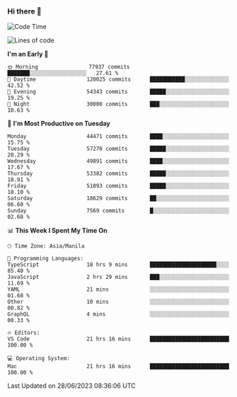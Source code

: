 ### Hi there 👋

<!--START_SECTION:waka-->
![Code Time](http://img.shields.io/badge/Code%20Time-4%2C117%20hrs%208%20mins-blue)

![Lines of code](https://img.shields.io/badge/From%20Hello%20World%20I%27ve%20Written-108.4%20million%20lines%20of%20code-blue)

**I'm an Early 🐤** 

```text
🌞 Morning                77937 commits       ███████░░░░░░░░░░░░░░░░░░   27.61 % 
🌆 Daytime                120025 commits      ███████████░░░░░░░░░░░░░░   42.52 % 
🌃 Evening                54343 commits       █████░░░░░░░░░░░░░░░░░░░░   19.25 % 
🌙 Night                  30000 commits       ███░░░░░░░░░░░░░░░░░░░░░░   10.63 % 
```
📅 **I'm Most Productive on Tuesday** 

```text
Monday                   44471 commits       ████░░░░░░░░░░░░░░░░░░░░░   15.75 % 
Tuesday                  57270 commits       █████░░░░░░░░░░░░░░░░░░░░   20.29 % 
Wednesday                49891 commits       ████░░░░░░░░░░░░░░░░░░░░░   17.67 % 
Thursday                 53382 commits       █████░░░░░░░░░░░░░░░░░░░░   18.91 % 
Friday                   51093 commits       █████░░░░░░░░░░░░░░░░░░░░   18.10 % 
Saturday                 18629 commits       ██░░░░░░░░░░░░░░░░░░░░░░░   06.60 % 
Sunday                   7569 commits        █░░░░░░░░░░░░░░░░░░░░░░░░   02.68 % 
```


📊 **This Week I Spent My Time On** 

```text
🕑︎ Time Zone: Asia/Manila

💬 Programming Languages: 
TypeScript               18 hrs 9 mins       █████████████████████░░░░   85.40 % 
JavaScript               2 hrs 29 mins       ███░░░░░░░░░░░░░░░░░░░░░░   11.69 % 
YAML                     21 mins             ░░░░░░░░░░░░░░░░░░░░░░░░░   01.68 % 
Other                    10 mins             ░░░░░░░░░░░░░░░░░░░░░░░░░   00.82 % 
GraphQL                  4 mins              ░░░░░░░░░░░░░░░░░░░░░░░░░   00.33 % 

🔥 Editors: 
VS Code                  21 hrs 16 mins      █████████████████████████   100.00 % 

💻 Operating System: 
Mac                      21 hrs 16 mins      █████████████████████████   100.00 % 
```


 Last Updated on 28/06/2023 08:36:06 UTC
<!--END_SECTION:waka-->


<!--
**rad182/rad182** is a ✨ _special_ ✨ repository because its `README.md` (this file) appears on your GitHub profile.

Here are some ideas to get you started:

- 🔭 I’m currently working on ...
- 🌱 I’m currently learning ...
- 👯 I’m looking to collaborate on ...
- 🤔 I’m looking for help with ...
- 💬 Ask me about ...
- 📫 How to reach me: ...
- 😄 Pronouns: ...
- ⚡ Fun fact: ...
-->
